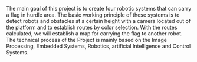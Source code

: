 The main goal of this project is to create four robotic
systems that can carry a flag in hurdle area. The basic
working principle of these systems is to detect robots
and obstacles at a certain height with a camera located
out of the platform and to establish routes by color
selection. With the routes calculated, we will establish a
map for carrying the flag to another robot. The technical
process of the Project is mainly based on the Image
Processing, Embedded Systems, Robotics, artificial
Intelligence and Control Systems.
